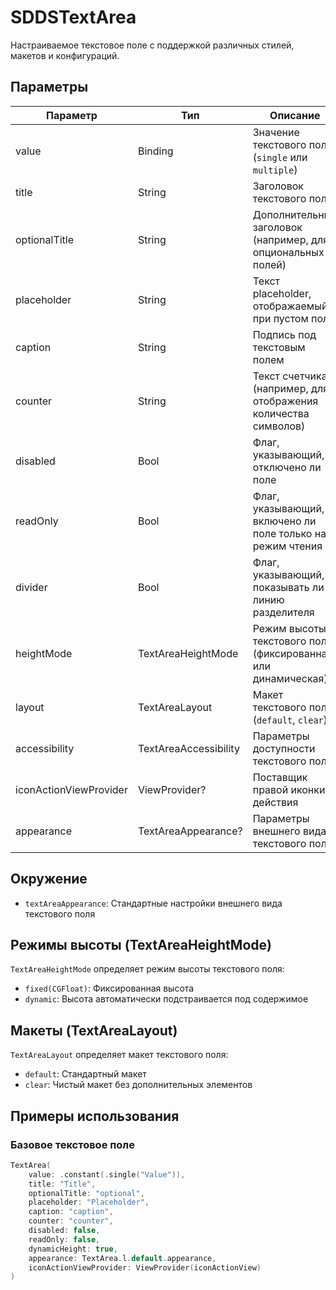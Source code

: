 # SDDSTextArea

Настраиваемое текстовое поле с поддержкой различных стилей, макетов и конфигураций.

## Параметры

| Параметр | Тип | Описание |
|----------|-----|-----------|
| value | Binding<TextAreaValue> | Значение текстового поля (`single` или `multiple`) |
| title | String | Заголовок текстового поля |
| optionalTitle | String | Дополнительный заголовок (например, для опциональных полей) |
| placeholder | String | Текст placeholder, отображаемый при пустом поле |
| caption | String | Подпись под текстовым полем |
| counter | String | Текст счетчика (например, для отображения количества символов) |
| disabled | Bool | Флаг, указывающий, отключено ли поле |
| readOnly | Bool | Флаг, указывающий, включено ли поле только на режим чтения |
| divider | Bool | Флаг, указывающий, показывать ли линию разделителя |
| heightMode | TextAreaHeightMode | Режим высоты текстового поля (фиксированная или динамическая) |
| layout | TextAreaLayout | Макет текстового поля (`default`, `clear`) |
| accessibility | TextAreaAccessibility | Параметры доступности текстового поля |
| iconActionViewProvider | ViewProvider? | Поставщик правой иконки действия |
| appearance | TextAreaAppearance? | Параметры внешнего вида текстового поля |

## Окружение
- `textAreaAppearance`: Стандартные настройки внешнего вида текстового поля

## Режимы высоты (TextAreaHeightMode)

`TextAreaHeightMode` определяет режим высоты текстового поля:

- `fixed(CGFloat)`: Фиксированная высота
- `dynamic`: Высота автоматически подстраивается под содержимое

## Макеты (TextAreaLayout)

`TextAreaLayout` определяет макет текстового поля:

- `default`: Стандартный макет
- `clear`: Чистый макет без дополнительных элементов

## Примеры использования

### Базовое текстовое поле

```swift
TextArea(
    value: .constant(.single("Value")),
    title: "Title",
    optionalTitle: "optional",
    placeholder: "Placeholder",
    caption: "caption",
    counter: "counter",
    disabled: false,
    readOnly: false,
    dynamicHeight: true,
    appearance: TextArea.l.default.appearance,
    iconActionViewProvider: ViewProvider(iconActionView)
)
```
